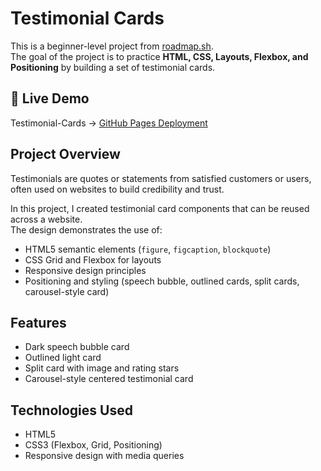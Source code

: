 # Testimonial Cards

This is a beginner-level project from [roadmap.sh](https://roadmap.sh/projects/testimonial-cards).  
The goal of the project is to practice **HTML, CSS, Layouts, Flexbox, and Positioning** by building a set of testimonial cards.


## 🔗 Live Demo
Testimonial-Cards -> [GitHub Pages Deployment](https://yanamak89.github.io/Testimonial-Cards/)

## Project Overview

Testimonials are quotes or statements from satisfied customers or users, often used on websites to build credibility and trust.

In this project, I created testimonial card components that can be reused across a website.  
The design demonstrates the use of:

- HTML5 semantic elements (`figure`, `figcaption`, `blockquote`)
- CSS Grid and Flexbox for layouts
- Responsive design principles
- Positioning and styling (speech bubble, outlined cards, split cards, carousel-style card)

## Features

- Dark speech bubble card
- Outlined light card
- Split card with image and rating stars
- Carousel-style centered testimonial card

## Technologies Used

- HTML5
- CSS3 (Flexbox, Grid, Positioning)
- Responsive design with media queries

